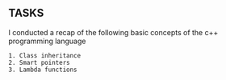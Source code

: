 ## TASKS

I conducted a recap of the following basic concepts of the c++ programming language

    1. Class inheritance
    2. Smart pointers
    3. Lambda functions

